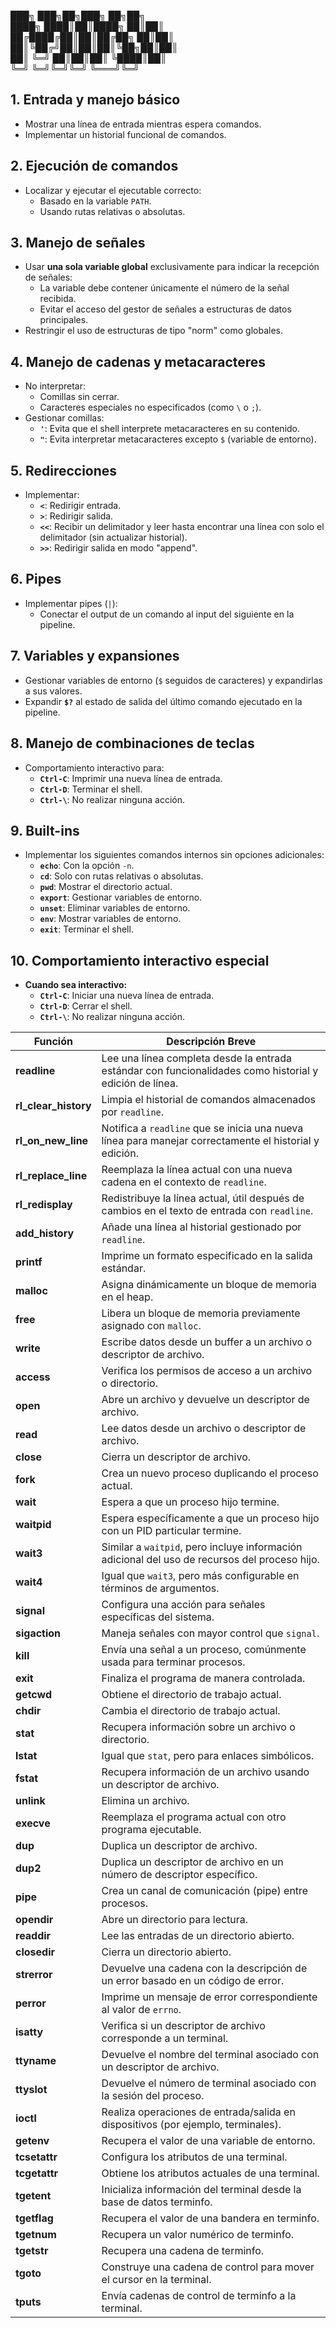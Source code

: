 ███╗   ███╗██╗███╗   ██╗██╗  
████╗ ████║██║████╗  ██║██║  
██╔████╔██║██║██╔██╗ ██║██║  
██║╚██╔╝██║██║██║╚██╗██║██║  
██║ ╚═╝ ██║██║██║ ╚████║██║  
╚═╝     ╚═╝╚═╝╚═╝  ╚═══╝╚═╝  

## **1. Entrada y manejo básico**
- Mostrar una línea de entrada mientras espera comandos.
- Implementar un historial funcional de comandos.

## **2. Ejecución de comandos**
- Localizar y ejecutar el ejecutable correcto:
  - Basado en la variable `PATH`.
  - Usando rutas relativas o absolutas.

## **3. Manejo de señales**
- Usar **una sola variable global** exclusivamente para indicar la recepción de señales:
  - La variable debe contener únicamente el número de la señal recibida.
  - Evitar el acceso del gestor de señales a estructuras de datos principales.
- Restringir el uso de estructuras de tipo "norm" como globales.

## **4. Manejo de cadenas y metacaracteres**
- No interpretar:
  - Comillas sin cerrar.
  - Caracteres especiales no especificados (como `\` o `;`).
- Gestionar comillas:
  - **`'`**: Evita que el shell interprete metacaracteres en su contenido.
  - **`"`**: Evita interpretar metacaracteres excepto `$` (variable de entorno).

## **5. Redirecciones**
- Implementar:
  - **`<`**: Redirigir entrada.
  - **`>`**: Redirigir salida.
  - **`<<`**: Recibir un delimitador y leer hasta encontrar una línea con solo el delimitador (sin actualizar historial).
  - **`>>`**: Redirigir salida en modo "append".

## **6. Pipes**
- Implementar pipes (`|`):
  - Conectar el output de un comando al input del siguiente en la pipeline.

## **7. Variables y expansiones**
- Gestionar variables de entorno (`$` seguidos de caracteres) y expandirlas a sus valores.
- Expandir **`$?`** al estado de salida del último comando ejecutado en la pipeline.

## **8. Manejo de combinaciones de teclas**
- Comportamiento interactivo para:
  - **`Ctrl-C`**: Imprimir una nueva línea de entrada.
  - **`Ctrl-D`**: Terminar el shell.
  - **`Ctrl-\`**: No realizar ninguna acción.

## **9. Built-ins**
- Implementar los siguientes comandos internos sin opciones adicionales:
  - **`echo`**: Con la opción `-n`.
  - **`cd`**: Solo con rutas relativas o absolutas.
  - **`pwd`**: Mostrar el directorio actual.
  - **`export`**: Gestionar variables de entorno.
  - **`unset`**: Eliminar variables de entorno.
  - **`env`**: Mostrar variables de entorno.
  - **`exit`**: Terminar el shell.

## **10. Comportamiento interactivo especial**
- **Cuando sea interactivo:**
  - **`Ctrl-C`**: Iniciar una nueva línea de entrada.
  - **`Ctrl-D`**: Cerrar el shell.
  - **`Ctrl-\`**: No realizar ninguna acción.



| **Función**       | **Descripción Breve**                                                                                     |
|--------------------|---------------------------------------------------------------------------------------------------------|
| **readline**       | Lee una línea completa desde la entrada estándar con funcionalidades como historial y edición de línea. |
| **rl_clear_history** | Limpia el historial de comandos almacenados por `readline`.                                            |
| **rl_on_new_line**  | Notifica a `readline` que se inicia una nueva línea para manejar correctamente el historial y edición.  |
| **rl_replace_line** | Reemplaza la línea actual con una nueva cadena en el contexto de `readline`.                           |
| **rl_redisplay**    | Redistribuye la línea actual, útil después de cambios en el texto de entrada con `readline`.           |
| **add_history**     | Añade una línea al historial gestionado por `readline`.                                                |
| **printf**          | Imprime un formato especificado en la salida estándar.                                                |
| **malloc**          | Asigna dinámicamente un bloque de memoria en el heap.                                                |
| **free**            | Libera un bloque de memoria previamente asignado con `malloc`.                                        |
| **write**           | Escribe datos desde un buffer a un archivo o descriptor de archivo.                                   |
| **access**          | Verifica los permisos de acceso a un archivo o directorio.                                            |
| **open**            | Abre un archivo y devuelve un descriptor de archivo.                                                 |
| **read**            | Lee datos desde un archivo o descriptor de archivo.                                                  |
| **close**           | Cierra un descriptor de archivo.                                                                      |
| **fork**            | Crea un nuevo proceso duplicando el proceso actual.                                                  |
| **wait**            | Espera a que un proceso hijo termine.                                                                 |
| **waitpid**         | Espera específicamente a que un proceso hijo con un PID particular termine.                           |
| **wait3**           | Similar a `waitpid`, pero incluye información adicional del uso de recursos del proceso hijo.         |
| **wait4**           | Igual que `wait3`, pero más configurable en términos de argumentos.                                   |
| **signal**          | Configura una acción para señales específicas del sistema.                                            |
| **sigaction**       | Maneja señales con mayor control que `signal`.                                                        |
| **kill**            | Envía una señal a un proceso, comúnmente usada para terminar procesos.                                |
| **exit**            | Finaliza el programa de manera controlada.                                                           |
| **getcwd**          | Obtiene el directorio de trabajo actual.                                                              |
| **chdir**           | Cambia el directorio de trabajo actual.                                                              |
| **stat**            | Recupera información sobre un archivo o directorio.                                                  |
| **lstat**           | Igual que `stat`, pero para enlaces simbólicos.                                                      |
| **fstat**           | Recupera información de un archivo usando un descriptor de archivo.                                  |
| **unlink**          | Elimina un archivo.                                                                                   |
| **execve**          | Reemplaza el programa actual con otro programa ejecutable.                                           |
| **dup**             | Duplica un descriptor de archivo.                                                                    |
| **dup2**            | Duplica un descriptor de archivo en un número de descriptor específico.                              |
| **pipe**            | Crea un canal de comunicación (pipe) entre procesos.                                                 |
| **opendir**         | Abre un directorio para lectura.                                                                     |
| **readdir**         | Lee las entradas de un directorio abierto.                                                           |
| **closedir**        | Cierra un directorio abierto.                                                                        |
| **strerror**        | Devuelve una cadena con la descripción de un error basado en un código de error.                     |
| **perror**          | Imprime un mensaje de error correspondiente al valor de `errno`.                                      |
| **isatty**          | Verifica si un descriptor de archivo corresponde a un terminal.                                      |
| **ttyname**         | Devuelve el nombre del terminal asociado con un descriptor de archivo.                               |
| **ttyslot**         | Devuelve el número de terminal asociado con la sesión del proceso.                                   |
| **ioctl**           | Realiza operaciones de entrada/salida en dispositivos (por ejemplo, terminales).                     |
| **getenv**          | Recupera el valor de una variable de entorno.                                                        |
| **tcsetattr**       | Configura los atributos de una terminal.                                                             |
| **tcgetattr**       | Obtiene los atributos actuales de una terminal.                                                      |
| **tgetent**         | Inicializa información del terminal desde la base de datos terminfo.                                 |
| **tgetflag**        | Recupera el valor de una bandera en terminfo.                                                        |
| **tgetnum**         | Recupera un valor numérico de terminfo.                                                              |
| **tgetstr**         | Recupera una cadena de terminfo.                                                                     |
| **tgoto**           | Construye una cadena de control para mover el cursor en la terminal.                                 |
| **tputs**           | Envía cadenas de control de terminfo a la terminal.                                                 |
